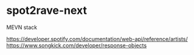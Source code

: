# spot2rave-next
MEVN stack

https://developer.spotify.com/documentation/web-api/reference/artists/
https://www.songkick.com/developer/response-objects
